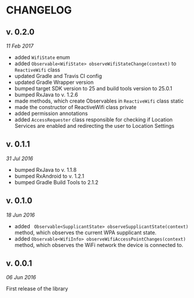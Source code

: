 CHANGELOG
=========

v. 0.2.0
--------
*11 Feb 2017*

- added `WifiState` enum
- added `Observable<WifiState> observeWifiStateChange(context)` to `ReactiveWifi` class
- updated Gradle and Travis CI config
- updated Gradle Wrapper version
- bumped target SDK version to 25 and build tools version to 25.0.1
- bumped RxJava to v. 1.2.6
- made methods, which create Observables in `ReactiveWifi` class static
- made the constructor of ReactiveWifi class private
- added permission annotations
- added `AccessRequester` class responsible for checking if Location Services are enabled and redirecting the user to Location Settings

v. 0.1.1
--------
*31 Jul 2016*

- bumped RxJava to v. 1.1.8
- bumped RxAndroid to v. 1.2.1
- bumped Gradle Build Tools to 2.1.2

v. 0.1.0
--------
*18 Jun 2016*

- added ` Observable<SupplicantState> observeSupplicantState(context)` method, which observes the current WPA supplicant state.
- added `Observable<WifiInfo> observeWifiAccessPointChanges(context)` method, which observes the WiFi network the device is connected to.

v. 0.0.1
--------
*06 Jun 2016*

First release of the library
